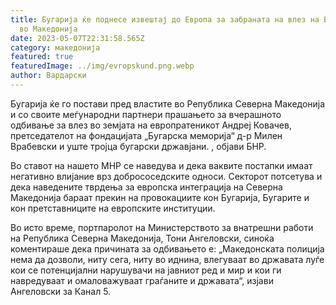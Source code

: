 ```yaml
---
title: Бугарија ќе поднесе извештај до Европа за забраната на влез на Бугарите
  во Македонија
date: 2023-05-07T22:31:58.565Z
category: македонија
featured: true
featuredImage: ../img/evropskund.png.webp
author: Вардарски
---
```


Бугарија ќе го постави пред властите во Република Северна Македонија и со своите меѓународни партнери прашањето за вчерашното одбивање за влез во земјата на европратеникот Андреј Ковачев, претседателот на фондацијата „Бугарска меморија“ д-р Милен Врабевски и уште тројца бугарски државјани. , објави БНР.

Во ставот на нашето МНР се наведува и дека ваквите постапки имаат негативно влијание врз добрососедските односи. Секторот потсетува и дека наведените тврдења за европска интеграција на Северна Македонија бараат прекин на провокациите кон Бугарија, Бугарите и кон претставниците на европските институции.

Во исто време, портпаролот на Министерството за внатрешни работи на Република Северна Македонија, Тони Ангеловски, синоќа коментираше дека причината за одбивањето е: „Македонската полиција нема да дозволи, ниту сега, ниту во иднина, влегуваат во државата луѓе кои се потенцијални нарушувачи на јавниот ред и мир и кои ги навредуваат и омаловажуваат граѓаните и државата“, изјави Ангеловски за Канал 5.
